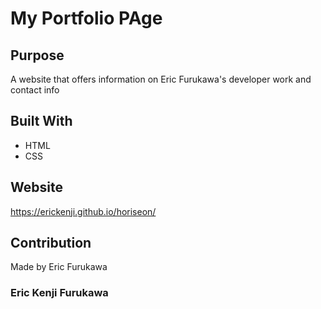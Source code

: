 # My Portfolio PAge

## Purpose
A website that offers information on Eric Furukawa's developer work and contact info

## Built With
* HTML
* CSS

## Website
https://erickenji.github.io/horiseon/

## Contribution
Made by Eric Furukawa

### Eric Kenji Furukawa

